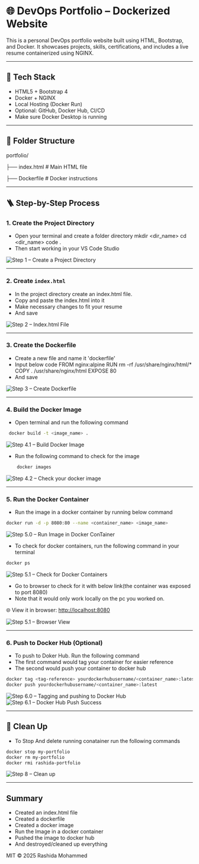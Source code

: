 
# 🌐 DevOps Portfolio – Dockerized Website

This is a personal DevOps portfolio website built using HTML, Bootstrap, and Docker. It showcases projects, skills, certifications, and includes a live resume containerized using NGINX.

---

## 🧱 Tech Stack

- HTML5 + Bootstrap 4
- Docker + NGINX
- Local Hosting (Docker Run)
- Optional: GitHub, Docker Hub, CI/CD
- Make sure Docker Desktop is running

---

## 📁 Folder Structure

portfolio/

├── index.html           # Main HTML file

├── Dockerfile           # Docker instructions

---

## 🪜 Step-by-Step Process

### 1. Create the Project Directory

- Open your terminal and create a folder directory
    mkdir <dir_name>
    cd <dir_name>
    code .
- Then start working in your VS Code Studio

![Step 1 – Create a Project Directory ](images/image.png)

---

### 2. Create `index.html`

- In the project directory create an index.html file.
- Copy and paste the index.html into it
- Make necessary changes to fit your resume
- And save

![Step 2 – Index.html File ](images/image_1.png)

---

### 3. Create the Dockerfile

- Create a new file and name it 'dockerfile'
- Input below code
    FROM nginx:alpine
    RUN rm -rf /usr/share/nginx/html/*
    COPY . /usr/share/nginx/html
    EXPOSE 80
- And save

![Step 3 – Create Dockerfile ](images/image-2.png)

---

### 4. Build the Docker Image

- Open terminal and run the following command

```bash
 docker build -t <image_name> .
```

![Step 4.1 – Build Docker Image ](images/image-3.png)

- Run the following command to check for the image

```bash
    docker images
```

![Step 4.2 – Check your docker image ](images/image-4.png)

---

### 5. Run the Docker Container

- Run the image in a docker container by running below command

```bash
docker run -d -p 8080:80 --name <container_name> <image_name>

```

![Step 5.0 – Run Image in Docker ConTainer](images/image-5.png)

- To check for docker containers, run the following command in your terminal

```bash
docker ps
```

![Step 5.1 – Check for Docker Containers](images/image-6.png)

- Go to browser to check for it with below link(the container was exposed to port 8080)
- Note that it would only work locally on the pc you worked on.

🌐 View it in browser: [http://localhost:8080](http://localhost:8080)

![Step 5.1 – Browser View](images/image-7.png)

---

### 6. Push to Docker Hub (Optional)

- To push to Doker Hub. Run the following command
- The first command would tag your container for easier reference
- The second would push your container to docker hub

```bash
docker tag <tag-reference> yourdockerhubusername/<container_name>:latest
docker push yourdockerhubusername/<container_name>:latest
```

![Step 6.0 – Tagging and pushing to Docker Hub](images/image-8.png)
![Step 6.1 – Docker Hub Push Success](images/image-9.png)

---

## 🧼 Clean Up

- To Stop And delete running conatainer run the following commands

```bash
docker stop my-portfolio
docker rm my-portfolio
docker rmi rashida-portfolio
```

![Step 8 – Clean up](images/image-10.png)

---

## Summary

- Created an index.html file
- Created a dockerfile
- Created a docker image
- Run the Image in a docker container
- Pushed the image to docker hub
- And destroyed/cleaned up everything

MIT © 2025 Rashida Mohammed
